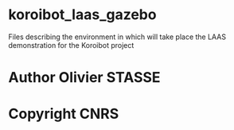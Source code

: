 # koroibot_laas_gazebo
Files describing the environment in which will take place the LAAS demonstration for the Koroibot project

# Author Olivier STASSE
# Copyright CNRS


